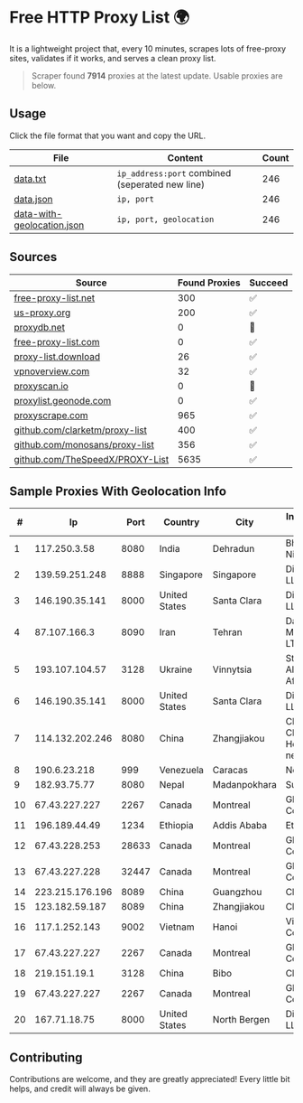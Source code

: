 
# Free HTTP Proxy List 🌍

It is a lightweight project that, every 10 minutes, scrapes lots of free-proxy sites, validates if it works, and serves a clean proxy list.


> Scraper found **7914** proxies at the latest update. Usable proxies are below.

## Usage

Click the file format that you want and copy the URL.


|File|Content|Count|
|----|-------|-----|
|[data.txt](https://raw.githubusercontent.com/themiralay/Proxy-List-World/master/data.txt)|`ip_address:port` combined (seperated new line)|246|
|[data.json](https://raw.githubusercontent.com/themiralay/Proxy-List-World/master/data.json)|`ip, port`|246|
|[data-with-geolocation.json](https://raw.githubusercontent.com/themiralay/Proxy-List-World/master/data-with-geolocation.json)|`ip, port, geolocation`|246|

## Sources

|Source|Found Proxies|Succeed|
|------|-------------|-------|
|[free-proxy-list.net](https://free-proxy-list.net)|300|✅|
|[us-proxy.org](https://www.us-proxy.org)|200|✅|
|[proxydb.net](http://proxydb.net)|0|🚫|
|[free-proxy-list.com](https://free-proxy-list.com/?page=&port=&type%5B%5D=http&type%5B%5D=https&up_time=0&search=Search)|0|✅|
|[proxy-list.download](https://www.proxy-list.download/HTTP)|26|✅|
|[vpnoverview.com](https://vpnoverview.com/privacy/anonymous-browsing/free-proxy-servers)|32|✅|
|[proxyscan.io](https://www.proxyscan.io)|0|🚫|
|[proxylist.geonode.com](https://proxylist.geonode.com/api/proxy-list?limit=300&page=1&sort_by=lastChecked&sort_type=desc&protocols=http,https)|0|✅|
|[proxyscrape.com](https://api.proxyscrape.com/v2/?request=displayproxies&protocol=http&timeout=10000&country=all&ssl=all&anonymity=all)|965|✅|
|[github.com/clarketm/proxy-list](https://raw.githubusercontent.com/clarketm/proxy-list/master/proxy-list-raw.txt)|400|✅|
|[github.com/monosans/proxy-list](https://raw.githubusercontent.com/monosans/proxy-list/main/proxies/http.txt)|356|✅|
|[github.com/TheSpeedX/PROXY-List](https://raw.githubusercontent.com/TheSpeedX/PROXY-List/master/http.txt)|5635|✅|


## Sample Proxies With Geolocation Info

|#|Ip|Port|Country|City|Internet Service Provider|
|-|--|----|-------|----|-------------------------|
|1|117.250.3.58|8080|India|Dehradun|Bharat Sanchar Nigam Ltd|
|2|139.59.251.248|8888|Singapore|Singapore|DigitalOcean, LLC|
|3|146.190.35.141|8000|United States|Santa Clara|DigitalOcean, LLC|
|4|87.107.166.3|8090|Iran|Tehran|Dade Pardazi Mobinhost Co LTD|
|5|193.107.104.57|3128|Ukraine|Vinnytsia|Stasishen Aleksandr Afanasiyovich|
|6|146.190.35.141|8000|United States|Santa Clara|DigitalOcean, LLC|
|7|114.132.202.246|8080|China|Zhangjiakou|CNC Group CHINA169 Hebei Province network|
|8|190.6.23.218|999|Venezuela|Caracas|Net Uno|
|9|182.93.75.77|8080|Nepal|Madanpokhara|Subisu Cablenet|
|10|67.43.227.227|2267|Canada|Montreal|GloboTech Communications|
|11|196.189.44.49|1234|Ethiopia|Addis Ababa|Ethiotelecom|
|12|67.43.228.253|28633|Canada|Montreal|GloboTech Communications|
|13|67.43.227.228|32447|Canada|Montreal|GloboTech Communications|
|14|223.215.176.196|8089|China|Guangzhou|Chinanet|
|15|123.182.59.187|8089|China|Zhangjiakou|China Telecom|
|16|117.1.252.143|9002|Vietnam|Hanoi|Viettel Corporation|
|17|67.43.227.227|2267|Canada|Montreal|GloboTech Communications|
|18|219.151.19.1|3128|China|Bibo|Chinanet|
|19|67.43.227.227|2267|Canada|Montreal|GloboTech Communications|
|20|167.71.18.75|8000|United States|North Bergen|DigitalOcean, LLC|



## Contributing

Contributions are welcome, and they are greatly appreciated! Every
little bit helps, and credit will always be given.

